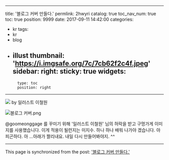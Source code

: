 
---
title: '블로그 커버 만들다.'
permlink: 2hwyri
catalog: true
toc_nav_num: true
toc: true
position: 9999
date: 2017-09-11 14:42:00
categories:
- kr
tags:
- kr
- blog
- illust
thumbnail: 'https://i.imgsafe.org/7c/7cb62f2c4f.jpeg'
sidebar:
    right:
        sticky: true
widgets:
    -
        type: toc
        position: right
---


![](https://i.imgsafe.org/7c/7cb62f2c4f.jpeg)
by 일러스트 이철원


![블로그 커버.png](https://steemitimages.com/DQmZA9gfvVYHMYHzK5gxxprYHFcLFY4r3gPWH2LCiTHg8Vn/%EB%B8%94%EB%A1%9C%EA%B7%B8%20%EC%BB%A4%EB%B2%84.png)

@goomeonggage 를 꾸미기 위해  '일러스트 이철원' 님의 허락을 받고 구멍가게 이미지를 사용했습니다. 
이게 적용이 될런지는 미지수. 하나 하나 배워 나가야 겠습니다. 아 피곤하다.
아 ...아래가 짤리내요.  내일 다시 만들어봐야지. ^^

- - -

This page is synchronized from the post: ['블로그 커버 만들다.'](https://steemit.com/@kingbit/2hwyri)
